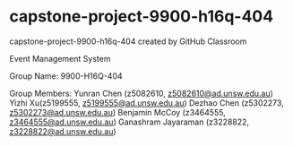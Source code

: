 # capstone-project-9900-h16q-404
capstone-project-9900-h16q-404 created by GitHub Classroom

Event Management System

Group Name: 9900-H16Q-404

Group Members:
Yunran Chen (z5082610, z5082610@ad.unsw.edu.au)
Yizhi Xu(z5199555, z5199555@ad.unsw.edu.au)
Dezhao Chen (z5302273, z5302273@ad.unsw.edu.au)
Benjamin McCoy (z3464555, z3464555@ad.unsw.edu.au)
Ganashram Jayaraman (z3228822, z3228822@ad.unsw.edu.au)
